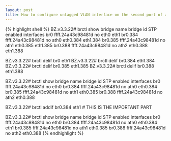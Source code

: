 ```yaml
---
layout: post
title: How to configure untagged VLAN interface on the second port of a Unifi UAP-Outdoor+ AP?
---
```


{% highlight shell %}
BZ.v3.3.22# brctl show
bridge name	bridge id		STP enabled	interfaces
br0		ffff.24a43c98481d	no		eth0
							eth1
br0.384		ffff.24a43c98481d	no		ath0
							eth0.384
							eth1.384
br0.385		ffff.24a43c98481d	no		ath1
							eth0.385
							eth1.385
br0.388		ffff.24a43c98481d	no		ath2
							eth0.388
							eth1.388

BZ.v3.3.22# brctl delif br0 eth1
BZ.v3.3.22# brctl delif br0.384 eth1.384
BZ.v3.3.22# brctl delif br0.385 eth1.385
BZ.v3.3.22# brctl delif br0.388 eth1.388

BZ.v3.3.22# brctl show
bridge name	bridge id		STP enabled	interfaces
br0		ffff.24a43c98481d	no		eth0
br0.384		ffff.24a43c98481d	no		ath0
							eth0.384
br0.385		ffff.24a43c98481d	no		ath1
							eth0.385
br0.388		ffff.24a43c98481d	no		ath2
							eth0.388

BZ.v3.3.22# brctl addif br0.384 eth1 # THIS IS THE IMPORTANT PART

BZ.v3.3.22# brctl show
bridge name	bridge id		STP enabled	interfaces
br0		ffff.24a43c98481d	no		eth0
br0.384		ffff.24a43c98481d	no		ath0
							eth0.384
							eth1
br0.385		ffff.24a43c98481d	no		ath1
							eth0.385
br0.388		ffff.24a43c98481d	no		ath2
							eth0.388
{% endhighlight %}